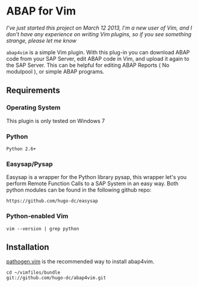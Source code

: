 
ABAP for Vim
============

*I've just started this project on March 12 2013, I'm a new user of Vim, and
I don't have any experience on writing Vim plugins, so if you see something
strange, please let me know*

`abap4vim` is a simple Vim plugin. With this plug-in you can download ABAP code
from your SAP Server, edit ABAP code in Vim, and upload it again to the SAP
Server. This can be helpful for editing ABAP Reports ( No modulpool ), or
simple ABAP programs.

Requirements
------------

### Operating System

This plugin is only tested on Windows 7

### Python

    Python 2.6+

### Easysap/Pysap

Easysap is a wrapper for the Python library pysap, this wrapper let's you
perform Remote Function Calls to a SAP System in an easy way. Both python
modules can be found in the following github repo:

    https://github.com/hugo-dc/easysap

### Python-enabled Vim

    vim --version | grep python

Installation
------------

[pathogen.vim](https://github.com/tpope/vim-pathogen) is the recommended way to
install abap4vim.

    cd ~/vimfiles/bundle
    git://github.com/hugo-dc/abap4vim.git



